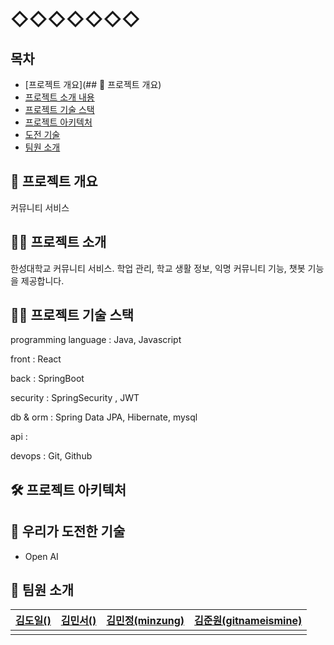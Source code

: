 # ◇◇◇◇◇◇◇


## 목차



* [프로젝트 개요](## 🚀 프로젝트 개요)
* [프로젝트 소개 내용](#프로젝트-소개)
* [프로젝트 기술 스택](#프로젝트-기술-스택)
* [프로젝트 아키텍처](#프로젝트-아키텍처)
* [도전 기술](#우리가-도전한-기술)
* [팀원 소개](#팀원-소개)




## 🚀 프로젝트 개요



커뮤니티 서비스



## 💁🏻 프로젝트 소개



한성대학교 커뮤니티 서비스. 학업 관리, 학교 생활 정보, 익명 커뮤니티 기능, 챗봇 기능을 제공합니다.



## 🤹‍♂ 프로젝트 기술 스택



programming language : Java, Javascript

front : React

back : SpringBoot

security : SpringSecurity , JWT

db & orm : Spring Data JPA, Hibernate, mysql

api :

devops : Git, Github



## 🛠 프로젝트 아키텍처






## 💪 우리가 도전한 기술




- Open AI




## 🙏 팀원 소개

| [김도일()]()                                        | [김민서()]()                                         | [김민정(minzung)](https://github.com/minzung/)                                      | [김준원(gitnameismine)](https://github.com/gitnameismine)                                         |
| ------------------------------------------------------- | ----------------------------------------------- | --------------------------------------------- | ----------------------------------------------- |
|  |  |  |  |

